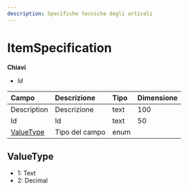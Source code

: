 ```yaml
---
description: Specifiche tecniche degli articoli
---
```


# ItemSpecification

**Chiavi**

* _Id_

| Campo | Descrizione | Tipo | Dimensione |
| :--- | :--- | :--- | :--- |
| Description | Descrizione | text | 100 |
| Id | Id | text | 50 |
| [ValueType](itemspecification.md#valuetype) | Tipo del campo | enum |  |

## ValueType

* 1: Text
* 2: Decimal
